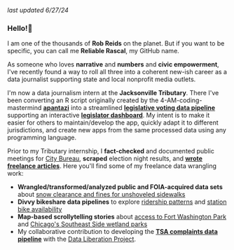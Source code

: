 *last updated 6/27/24*
### Hello!👋
I am one of the thousands of **Rob Reids** on the planet. But if you want to be specific, you can call me **Reliable Rascal**, my GitHub name. 

<p>As someone who loves <strong>narrative</strong> and <strong>numbers</strong> and <strong>civic empowerment</strong>, I've recently found a way to roll all three into a coherent new-ish career as a data journalist supporting state and local nonprofit media outlets. 

I'm now a data journalism intern at the **Jacksonville Tributary**. There I've been converting an R script originally created by the 4-AM-coding-mastermind **[apantazi](https://github.com/apantazi/legislator_dashboard)** into a streamlined **[legislative voting data pipeline](https://github.com/reliablerascal/fl-legislation-etl)** supporting an interactive **[legislator dashboard](https://github.com/reliablerascal/fl-legislation-app-postgres)**. My intent is to make it easier for others to maintain/develop the app, quickly adapt it to different jurisdictions, and create new apps from the same processed data using any programming language.

  Prior to my Tributary internship, I **fact-checked** and documented public meetings for <a href="https://www.documenters.org/">City Bureau</a>, **scraped** election night results, and **<a href="https://reliablerascal.github.io/">wrote freelance articles</a>**. Here you'll find some of my freelance data wrangling work:
<ul>
  <li><strong>Wrangled/transformed/analyzed public and FOIA-acquired data sets</strong> about <a href="https://github.com/reliablerascal/snow-clearance">snow clearance and fines for unshoveled sidewalks</a>
  <li><strong>Divvy bikeshare data pipelines</strong> to explore <a href="https://github.com/reliablerascal/divvy-winter/tree/main/notebooks">ridership patterns<a> and <a href="https://github.com/reliablerascal/divvy-performance">station bike availability</a>
    <li><strong>Map-based scrollytelling stories</strong> about <a href="https://github.com/reliablerascal/fort-washington">access to Fort Washington Park</a> and <a href="https://github.com/reliablerascal/bike-far-southeast">Chicago's Southeast Side wetland parks</a>
<li>My collaborative contribution to developing the <strong><a href="https://github.com/data-liberation-project/tsa-complaint-counts">TSA complaints data pipeline</a></strong> with the <a href="https://www.data-liberation-project.org/">Data Liberation Project</a>.
</ul>
<!--
👯 I’m looking to collaborate with news outlets on these and similar types of data wrangling and mapping projects.
-->
